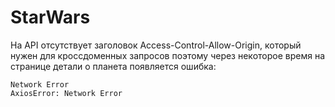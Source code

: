 # StarWars
Нa API отсутствует заголовок Access-Control-Allow-Origin, который нужен для кроссдоменных запросов поэтому через некоторое время на странице детали о планета появляется ошибка: 
```
Network Error
AxiosError: Network Error
```
